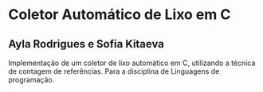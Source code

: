 <h1>Coletor Automático de Lixo em C</h1>
<h2>Ayla Rodrigues e Sofia Kitaeva</h2>

Implementação de um coletor de lixo automático em C, utilizando a técnica de contagem de referências. Para a disciplina de Linguagens de programação.
